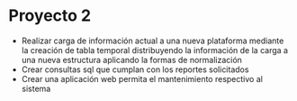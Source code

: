 # Proyecto 2

* Realizar carga de información actual a una nueva plataforma mediante la creación de tabla temporal distribuyendo la información de la carga a una nueva estructura aplicando la formas de normalización
* Crear consultas sql que cumplan con los reportes solicitados
* Crear una aplicación web permita el mantenimiento respectivo al sistema